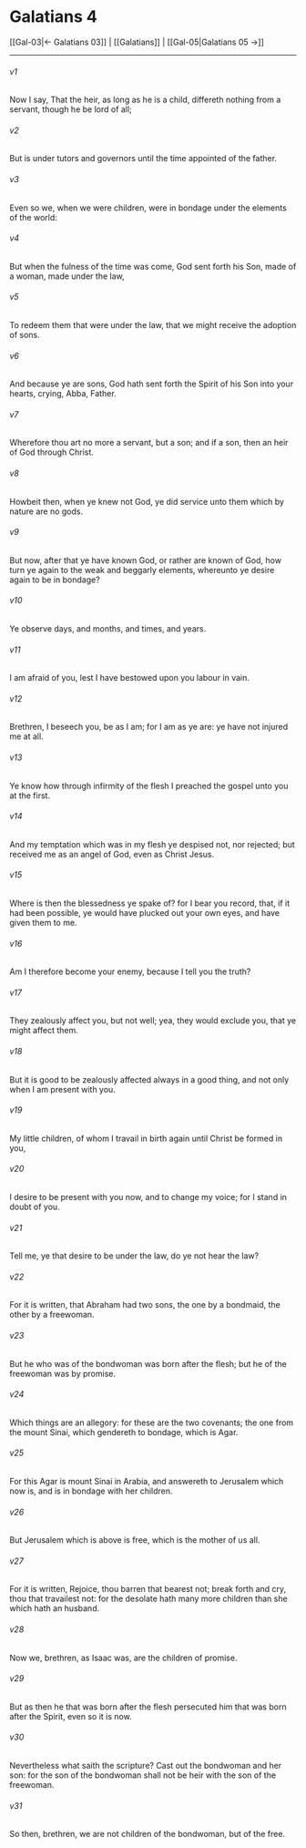 # Galatians 4

[[Gal-03|← Galatians 03]] | [[Galatians]] | [[Gal-05|Galatians 05 →]]
***

###### v1
Now I say, That the heir, as long as he is a child, differeth nothing from a servant, though he be lord of all;
###### v2
But is under tutors and governors until the time appointed of the father.
###### v3
Even so we, when we were children, were in bondage under the elements of the world:
###### v4
But when the fulness of the time was come, God sent forth his Son, made of a woman, made under the law,
###### v5
To redeem them that were under the law, that we might receive the adoption of sons.
###### v6
And because ye are sons, God hath sent forth the Spirit of his Son into your hearts, crying, Abba, Father.
###### v7
Wherefore thou art no more a servant, but a son; and if a son, then an heir of God through Christ.
###### v8
Howbeit then, when ye knew not God, ye did service unto them which by nature are no gods.
###### v9
But now, after that ye have known God, or rather are known of God, how turn ye again to the weak and beggarly elements, whereunto ye desire again to be in bondage?
###### v10
Ye observe days, and months, and times, and years.
###### v11
I am afraid of you, lest I have bestowed upon you labour in vain.
###### v12
Brethren, I beseech you, be as I am; for I am as ye are: ye have not injured me at all.
###### v13
Ye know how through infirmity of the flesh I preached the gospel unto you at the first.
###### v14
And my temptation which was in my flesh ye despised not, nor rejected; but received me as an angel of God, even as Christ Jesus.
###### v15
Where is then the blessedness ye spake of? for I bear you record, that, if it had been possible, ye would have plucked out your own eyes, and have given them to me.
###### v16
Am I therefore become your enemy, because I tell you the truth?
###### v17
They zealously affect you, but not well; yea, they would exclude you, that ye might affect them.
###### v18
But it is good to be zealously affected always in a good thing, and not only when I am present with you.
###### v19
My little children, of whom I travail in birth again until Christ be formed in you,
###### v20
I desire to be present with you now, and to change my voice; for I stand in doubt of you.
###### v21
Tell me, ye that desire to be under the law, do ye not hear the law?
###### v22
For it is written, that Abraham had two sons, the one by a bondmaid, the other by a freewoman.
###### v23
But he who was of the bondwoman was born after the flesh; but he of the freewoman was by promise.
###### v24
Which things are an allegory: for these are the two covenants; the one from the mount Sinai, which gendereth to bondage, which is Agar.
###### v25
For this Agar is mount Sinai in Arabia, and answereth to Jerusalem which now is, and is in bondage with her children.
###### v26
But Jerusalem which is above is free, which is the mother of us all.
###### v27
For it is written, Rejoice, thou barren that bearest not; break forth and cry, thou that travailest not: for the desolate hath many more children than she which hath an husband.
###### v28
Now we, brethren, as Isaac was, are the children of promise.
###### v29
But as then he that was born after the flesh persecuted him that was born after the Spirit, even so it is now.
###### v30
Nevertheless what saith the scripture? Cast out the bondwoman and her son: for the son of the bondwoman shall not be heir with the son of the freewoman.
###### v31
So then, brethren, we are not children of the bondwoman, but of the free. 
